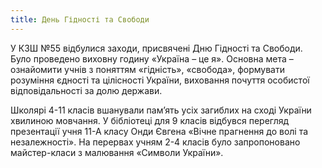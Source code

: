 ```yaml
---
title: День Гідності та Свободи
---
```


У КЗШ №55 відбулися заходи, присвячені Дню Гідності та Свободи. Було проведено виховну годину «Україна – це я». Основна мета – ознайомити учнів з поняттям «гідність», «свобода», формувати розуміння єдності та цілісності України, виховання почуття особистої відповідальності за долю держави.

Школярі 4-11 класів вшанували пам’ять усіх загиблих на сході України хвилиною мовчання. У бібліотеці для 9 класів відбувся перегляд презентації учня 11-А класу Онди Євгена «Вічне прагнення до волі та незалежності». На перервах учням 2-4 класів було запропоновано майстер-класи з малювання «Символи України».

<slideshow id="_/72157660699358569" />
